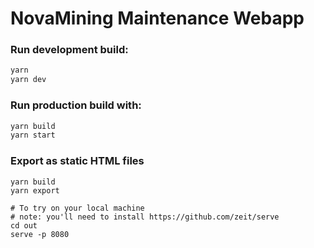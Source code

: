 # NovaMining Maintenance Webapp

### Run development build:

```bash
yarn
yarn dev
```

### Run production build with:

```bash
yarn build
yarn start
```

### Export as static HTML files

```
yarn build
yarn export

# To try on your local machine
# note: you'll need to install https://github.com/zeit/serve
cd out
serve -p 8080
```
